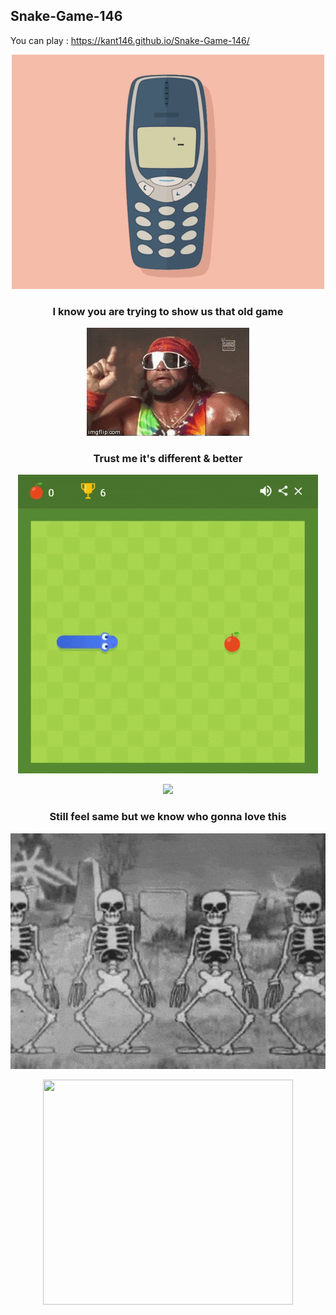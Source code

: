## Snake-Game-146

You can play : https://kant146.github.io/Snake-Game-146/
<p align="center"><img src="CZ3RHh5.gif"></p>
<h3 align="center" >I know you are trying to show us that old game </h3>
<p align="center"><img src="3QjW.gif"></p>
<h3 align="center" >Trust me it's different & better </h3>
<p align="center"><img src="giphy.gif"></p>
<p align="center"><img src="giphy (1).gif"></p>
<h3 align="center" >Still feel same but we know who gonna love this </h3>
<p align="center"><img src="1497533116-not-dead.gif"></p>
<p align="center"><img src="tenor.0.gif" height="360" width="400"></p>
